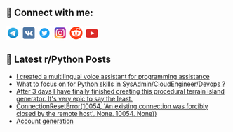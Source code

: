 ## 🔎 Connect with me:
[<img src="https://github.com/bullbesh/bullbesh/blob/main/images/Telegram.png" width="32" height="32" />](https://t.me/bullbesh)
[<img src="https://github.com/bullbesh/bullbesh/blob/main/images/VK.png" width="32" height="32" />](https://vk.com/bullbesh)
[<img src="https://github.com/bullbesh/bullbesh/blob/main/images/Twitter.png" width="32" height="32" />](https://twitter.com/bullbesh1)
[<img src="https://github.com/bullbesh/bullbesh/blob/main/images/Instagram.png" width="32" height="32" />](https://www.instagram.com/bullbesh)
[<img src="https://github.com/bullbesh/bullbesh/blob/main/images/Reddit.png" width="32" height="32" />](https://www.reddit.com/user/bullbesh)
[<img src="https://github.com/bullbesh/bullbesh/blob/main/images/YouTube.png" width="32" height="32" />](https://www.youtube.com/channel/UCtfjRs6uzgq5mfm8S06WTcg)

## 📕 Latest r/Python Posts
<!-- BLOG-POST-LIST:START -->
- [I created a multilingual voice assistant for programming assistance](https://www.reddit.com/r/Python/comments/wtk33k/i_created_a_multilingual_voice_assistant_for/)
- [What to focus on for Python skills in SysAdmin/CloudEngineer/Devops ?](https://www.reddit.com/r/Python/comments/wtixbz/what_to_focus_on_for_python_skills_in/)
- [After 3 days I have finally finished creating this procedural terrain island generator. It&#39;s very epic to say the least.](https://www.reddit.com/r/Python/comments/wtij2y/after_3_days_i_have_finally_finished_creating/)
- [ConnectionResetError&lpar;10054, &#39;An existing connection was forcibly closed by the remote host&#39;, None, 10054, None&rpar;&rpar;](https://www.reddit.com/r/Python/comments/wti4kl/connectionreseterror10054_an_existing_connection/)
- [Account generation](https://www.reddit.com/r/Python/comments/wtheu9/account_generation/)
<!-- BLOG-POST-LIST:END -->
